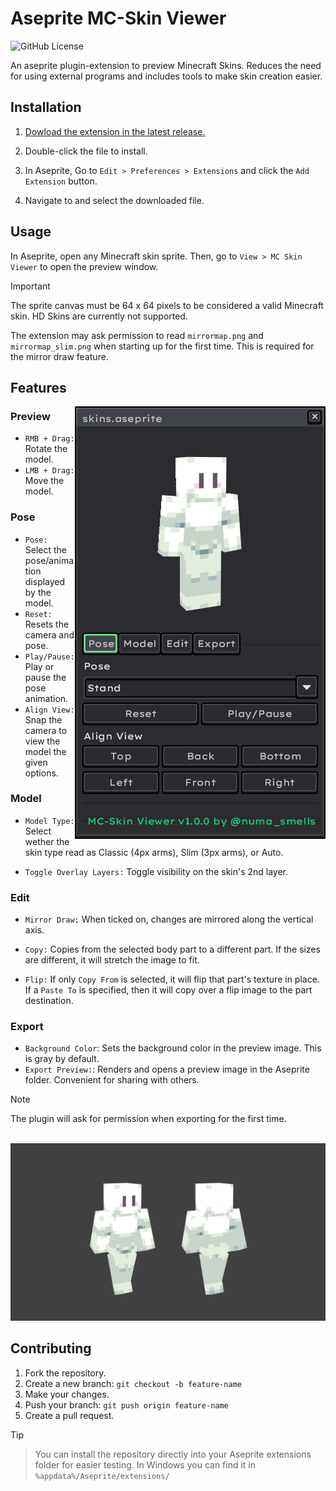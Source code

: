 # Aseprite MC-Skin Viewer 
![GitHub License](https://img.shields.io/github/license/numa-smells/Aseprite-MC-Skin-Viewer)

An aseprite plugin-extension to preview Minecraft Skins. Reduces the need for using external programs and includes tools to make skin creation easier.

## Installation

1. [Dowload the extension in the latest release.](https://github.com/numa-smells/Aseprite-MC-Skin-Viewer/releases/mcskin-viewer.aseprite-extension)

2. Double-click the file to install.

3. In Aseprite, Go to `Edit > Preferences > Extensions` and click the `Add Extension` button.

4. Navigate to and select the downloaded file.

## Usage
In Aseprite, open any Minecraft skin sprite. Then, go to `View > MC Skin Viewer` to open the preview window.

> [!IMPORTANT]
> The sprite canvas must be 64 x 64 pixels to be considered a valid Minecraft skin. HD Skins are currently not supported. 

The extension may ask permission to read `mirrormap.png` and `mirrormap_slim.png` when starting up for the first time. This is required for the mirror draw feature.

## Features

<img src="docs/1.png" alt="Screenshot of the preview window" align="right">

### Preview
- `RMB + Drag:` Rotate the model.
- `LMB + Drag:` Move the model.

### Pose
- `Pose:` Select the pose/animation displayed by the model.
- `Reset:` Resets the camera and pose.
- `Play/Pause:` Play or pause the pose animation.
- `Align View:` Snap the camera to view the model the given options.

### Model
- `Model Type:` Select wether the skin type read as Classic (4px arms), Slim (3px arms), or Auto.

- `Toggle Overlay Layers:` Toggle visibility on the skin's 2nd layer.

### Edit

- `Mirror Draw:` When ticked on, changes are mirrored along the vertical axis.

- `Copy:` Copies from the selected body part to a different part. If the sizes are different, it will stretch the image to fit.

- `Flip:` If only `Copy From` is selected, it will flip that part's texture in place. If a `Paste To` is specified, then it will copy over a flip image to the part destination.

### Export

- `Background Color`: Sets the background color in the preview image. This is gray by default.
- `Export Preview:`: Renders and opens a preview image in the Aseprite folder. Convenient for sharing with others. 

> [!NOTE]
> The plugin will ask for permission when exporting for the first time.

<br clear="right"/>

<img src="docs/2.png" alt = "">

## Contributing
1. Fork the repository.
2. Create a new branch: `git checkout -b feature-name`
3. Make your changes.
4. Push your branch: `git push origin feature-name`
5. Create a pull request.

> [!TIP]
> > You can install the repository directly into your Aseprite extensions folder for easier testing. In Windows you can find it in `%appdata%/Aseprite/extensions/` 
